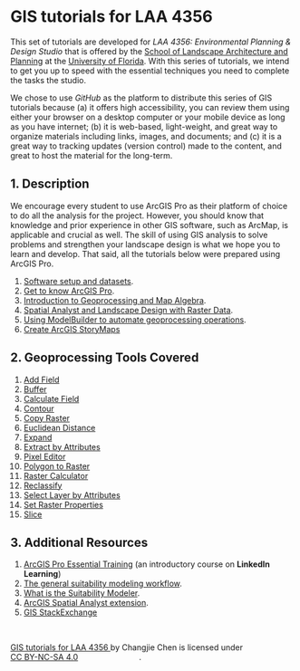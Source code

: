 # GIS tutorials for LAA 4356

This set of tutorials are developed for
_LAA 4356: Environmental Planning & Design Studio_ that is offered by the
[School of Landscape Architecture and Planning](https://dcp.ufl.edu/slap/) at
the [University of Florida](http://www.ufl.edu/).
With this series of tutorials, we intend to get you up to speed with the
essential techniques you need to complete the tasks  the studio.

We chose to use _GitHub_ as the platform to distribute this series of GIS
tutorials because (a) it offers high accessibility, you can review them using
either your browser on a desktop computer or your mobile device as long as you
have internet; (b) it is web-based, light-weight, and great way to organize
materials including links, images, and documents; and (c) it is a great way to
tracking updates (version control) made to the content, and great to host the
material for the long-term.

## 1. Description

We encourage every student to use ArcGIS Pro as their platform of choice to do
all the analysis for the project.
However, you should know that knowledge and prior experience in other GIS
software, such as ArcMap, is applicable and crucial as well.
The skill of using GIS analysis to solve problems and strengthen your landscape
design is what we hope you to learn and develop.
That said, all the tutorials below were prepared using ArcGIS Pro.

1. [Software setup and datasets](tutorials/1-software_and_data.md).
2. [Get to know ArcGIS Pro](tutorials/2-learn_arcpro.md).
3. [Introduction to Geoprocessing and Map Algebra](tutorials/3-raster_geoprocessing.md).
4. [Spatial Analyst and Landscape Design with Raster Data](tutorials/4-raster_analysis_design.md).
5. [Using ModelBuilder to automate geoprocessing operations](tutorials/5-suitability.md).
6. [Create ArcGIS StoryMaps](tutorials/6-story_map.md)

## 2. Geoprocessing Tools Covered

1. [Add Field](tutorials/3-raster_geoprocessing.md#21-add-field)
2. [Buffer](tutorials/2-learn_arcpro.md#31-finding-a-tool)
3. [Calculate Field](tutorials/3-raster_geoprocessing.md#22-calculate-field)
4. [Contour](tutorials/5-suitability.md#21-the-contour-geoprocessing-tool)
5. [Copy Raster](tutorials/4-raster_analysis_design.md#31-preparation)
6. [Euclidean Distance](tutorials/4-raster_analysis_design.md#13-euclidean-distance)
7. [Expand](tutorials/4-raster_analysis_design.md#12-expand)
8. [Extract by Attributes](tutorials/4-raster_analysis_design.md#11-extract-by-attributes)
9. [Pixel Editor](tutorials/4-raster_analysis_design.md#3-the-pixel-editor)
10. [Polygon to Raster](tutorials/3-raster_geoprocessing.md#23-polygon-to-raster)
11. [Raster Calculator](tutorials/3-raster_geoprocessing.md#4-map-algebra)
12. [Reclassify](tutorials/3-raster_geoprocessing.md#3-raster-data-reclassification)
13. [Select Layer by Attributes](tutorials/2-learn_arcpro.md#31-finding-a-tool)
14. [Set Raster Properties](tutorials/4-raster_analysis_design.md#31-preparation)
15. [Slice](tutorials/4-raster_analysis_design.md#14-slice-a-reclassification-tool)

## 3. Additional Resources

1. [ArcGIS Pro Essential Training](https://tinyurl.com/4dj67amf) (an
   introductory course on **LinkedIn Learning**)
2. [The general suitability modeling workflow](https://tinyurl.com/k7tey6m6).
3. [What is the Suitability Modeler](https://tinyurl.com/au7txn4b).
4. [ArcGIS Spatial Analyst extension](https://tinyurl.com/zr48m637).
5. [GIS StackExchange](https://gis.stackexchange.com/)

<br>

<p
    xmlns:dct="http://purl.org/dc/terms/"
    xmlns:cc="http://creativecommons.org/ns#">
    <a
        rel="cc:attributionURL" property="dct:title"
        href="https://github.com/chjch/LAA6656_tutorial">
        GIS tutorials for LAA 4356
    </a>
    by
    <span
        property="cc:attributionName">
    Changjie Chen
    </span>
    is licensed under
    <a
        rel="license"
        href="https://creativecommons.org/licenses/by-nc-sa/4.0?ref=chooser-v1"
        target="_blank"
        rel="license noopener noreferrer"
        style="display:inline-block;">
        CC BY-NC-SA 4.0
    </a>
    <img
        style="vertical-align:text-bottom;" height="16px" hspace="3px"
        src="https://mirrors.creativecommons.org/presskit/icons/cc.svg?ref=chooser-v1">
    <img
        style="vertical-align:text-bottom;" height="16px" hspace="3px"
        src="https://mirrors.creativecommons.org/presskit/icons/by.svg?ref=chooser-v1">
    <img
        style="vertical-align:text-bottom;" height="16px" hspace="3px"
        src="https://mirrors.creativecommons.org/presskit/icons/sa.svg?ref=chooser-v1">
    <img
        style="vertical-align:text-bottom;" height="16px" hspace="3px"
        src="https://mirrors.creativecommons.org/presskit/icons/nc.svg?ref=chooser-v1">
    .
</p>
